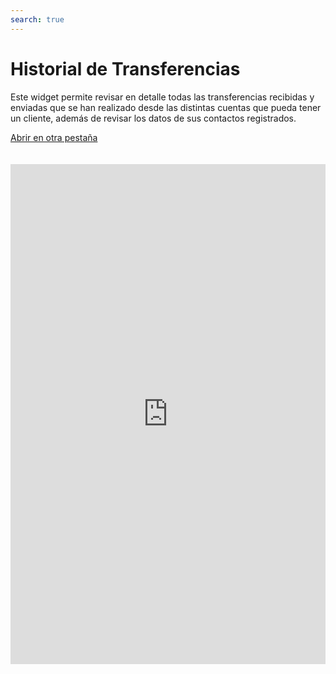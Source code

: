 ```yaml
---
search: true
---
```


# Historial de Transferencias

Este widget permite revisar en detalle todas las transferencias recibidas y enviadas que se han realizado desde las distintas cuentas que pueda tener un cliente, además de revisar los datos de sus contactos registrados.

[Abrir en otra pestaña](https://widgets-es.modyo.com/personas/retail-transfers)
<iframe id="widgetFrame" src="https://widgets-es.modyo.com/personas/retail-transfers" width="100%"  frameBorder="0" style="min-height:800px;overflow:auto;margin-top:20px;"/>

| Funcionalidad | Descripción |
|-----|-----|
| Historial de Transferencias | Muestra el detalle de las transferencias recibidas y enviadas desde la cuenta del cliente. Incluye el monto de la transferencia, el saldo disponible y el nombre del contacto, según corresponda. |
| Transferencias a Terceros | Define que el widget sólo muestre información referida a las transferencias a terceros realizadas por el usuario. |
| Transferencias Entre mis cuentas | Define que el widget sólo muestre información referida a las transferencias realizadas entre las cuentas del usuario. |
| Contactos | Permite revisar y editar la infomación de los contactos ya ingresados en la cuenta del usuario. Muestra información como nombre, banco, tipo de cuenta y número de cuenta. |
| Agregar contacto	 | Permite agregar nuevas cuentas de destino a la sección de Contacto. Incluye nombre, banco, tipo de cuenta, número de cuenta, RUT y correo electrónico del destinatario. |

<script>

  export default {
    mounted() {

      function setIframeHeightCO(id, ht) {
          var ifrm = document.getElementById(id);
          if(ifrm) {
            ifrm.style.height = ht + 4 + "px";
          }
      }
      // iframed document sends its height using postMessage
      function handleDocHeightMsg(e) {
          // check origin
          if ( e.origin === 'https://widgets-es.modyo.com' ) {
              // parse data
              var data = JSON.parse( e.data );

              console.log('data:', data)
              // check data object
              if ( data['docHeight'] ) {
                  setIframeHeightCO( 'widgetFrame', data['docHeight'] );
              } else {
                  setIframeHeightCO( 'widgetFrame', 700 );
              }
          }
      }

      // assign message handler
      if ( window.addEventListener ) {
          window.addEventListener('message', handleDocHeightMsg, false);
      }
    }
  }

</script>
